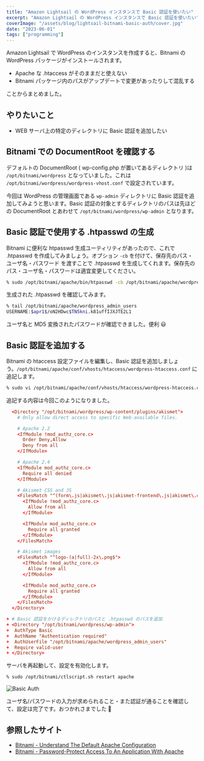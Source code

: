 ```yaml
---
title: "Amazon Lightsail の WordPress インスタンスで Basic 認証を使いたい"
excerpt: "Amazon Lightsail の WordPress インスタンスで Basic 認証を使いたい"
coverImage: "/assets/blog/lightsail-bitnami-basic-auth/cover.jpg"
date: "2023-06-01"
tags: ["programming"]
---
```


Amazon Lightsail で WordPress のインスタンスを作成すると、Bitnami の WordPress パッケージがインストールされます。

- Apache な .htaccess がそのままだと使えない
- Bitnami パッケージ内のパスがアップデートで変更があったりして混乱する

ことからまとめました。

## やりたいこと

- WEB サーバ上の特定のディレクトリに Basic 認証を追加したい

## Bitnami での DocumentRoot を確認する

デフォルトの DocumentRoot ( wp-config.php が置いてあるディレクトリ )は `/opt/bitnami/wordpress` となっていました。これは `/opt/bitnami/wordpress/wordpress-vhost.conf` で設定されています。

今回は WordPress の管理画面である `wp-admin` ディレクトリに Basic 認証を追加してみようと思います。Basic 認証の対象とするディレクトリのパスは先ほどの DocumentRoot とあわせて `/opt/bitnami/wordpress/wp-admin` となります。

## Basic 認証で使用する .htpasswd の生成

Bitnami に便利な htpasswd 生成ユーティリティがあったので、これで .htpasswd を作成してみましょう。オプション `-cb` を付けて、保存先のパス・ユーザ名・パスワード を渡すことで .htpasswd を生成してくれます。保存先のパス・ユーザ名・パスワードは適宜変更してください。

```sh
% sudo /opt/bitnami/apache/bin/htpasswd -cb /opt/bitnami/apache/wordpress_admin_users USERNAME PASSWORD
```

生成された .htpasswd を確認してみます。

```sh
% tail /opt/bitnami/apache/wordpress_admin_users
USERNAME:$apr1$/oN2HDwc$TN5kni.k81uffIJXJTE2L1
```

ユーザ名と MD5 変換されたパスワードが確認できました。便利 😃

## Basic 認証を追加する

Bitnami の htaccess 設定ファイルを編集し、Basic 認証を追加しましょう。`/opt/bitnami/apache/conf/vhosts/htaccess/wordpress-htaccess.conf` に追記します。

```sh
% sudo vi /opt/bitnami/apache/conf/vhosts/htaccess/wordpress-htaccess.conf
```

追記する内容は今回このようになりました。

```diff:wordpress-htaccess.conf
  <Directory "/opt/bitnami/wordpress/wp-content/plugins/akismet">
    # Only allow direct access to specific Web-available files.

    # Apache 2.2
    <IfModule !mod_authz_core.c>
      Order Deny,Allow
      Deny from all
    </IfModule>

    # Apache 2.4
    <IfModule mod_authz_core.c>
      Require all denied
    </IfModule>

    # Akismet CSS and JS
    <FilesMatch "^(form\.js|akismet\.js|akismet-frontend\.js|akismet\.css)$">
      <IfModule !mod_authz_core.c>
        Allow from all
      </IfModule>

      <IfModule mod_authz_core.c>
        Require all granted
      </IfModule>
    </FilesMatch>

    # Akismet images
    <FilesMatch "^logo-(a|full)-2x\.png$">
      <IfModule !mod_authz_core.c>
        Allow from all
      </IfModule>

      <IfModule mod_authz_core.c>
        Require all granted
      </IfModule>
    </FilesMatch>
  </Directory>

+ # Basic 認証をかけるディレクトリのパスと .htpasswd のパスを追加
+ <Directory "/opt/bitnami/wordpress/wp-admin">
+  AuthType Basic
+  AuthName "Authentication required"
+  AuthUserFile "/opt/bitnami/apache/wordpress_admin_users"
+  Require valid-user
+ </Directory>
```

サーバを再起動して、設定を有効化します。

```sh
% sudo /opt/bitnami/ctlscript.sh restart apache
```

![Basic Auth](/assets/blog/lightsail-bitnami-basic-auth/basic-auth.jpg)

ユーザ名/パスワードの入力が求められること・また認証が通ることを確認して、設定は完了です。おつかれさまでした 🙂

## 参照したサイト

- [Bitnami - Understand The Default Apache Configuration](https://docs.bitnami.com/aws/apps/wordpress/get-started/understand-config/)
- [Bitnami - Password-Protect Access To An Application With Apache](https://docs.bitnami.com/aws/infrastructure/lamp/administration/use-htpasswd/)
